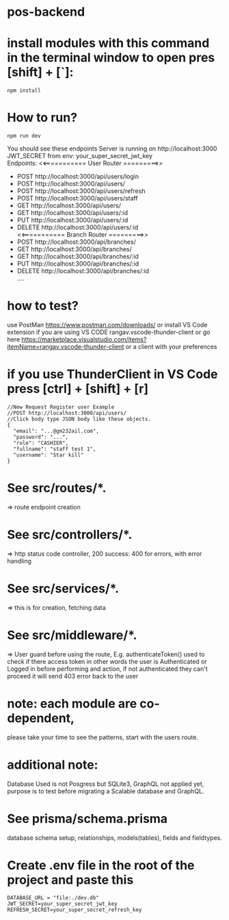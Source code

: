 # pos-backend
  # install modules with this command in the terminal window to open pres [shift] + [`]:
    npm install
  # How to run? 
    npm run dev
  You should see these endpoints
  Server is running on http://localhost:3000
  JWT_SECRET from env: your_super_secret_jwt_key    
  Endpoints:
  <<=========== User Router =========>>
  - POST http://localhost:3000/api/users/login      
  - POST http://localhost:3000/api/users/
  - POST http://localhost:3000/api/users/refresh    
  - POST http://localhost:3000/api/users/staff      
  - GET http://localhost:3000/api/users/
  - GET http://localhost:3000/api/users/:id
  - PUT http://localhost:3000/api/users/:id
  - DELETE http://localhost:3000/api/users/:id      
  <<=========== Branch Router =========>>
  - POST http://localhost:3000/api/branches/        
  - GET http://localhost:3000/api/branches/
  - GET http://localhost:3000/api/branches/:id      
  - PUT http://localhost:3000/api/branches/:id      
  - DELETE http://localhost:3000/api/branches/:id   
  ....
  # how to test? 
  use PostMan https://www.postman.com/downloads/
  or install VS Code extension if you are using 
  VS CODE rangav.vscode-thunder-client or go here 
  https://marketplace.visualstudio.com/items?itemName=rangav.vscode-thunder-client
  or a client with your preferences
  
  # if you use ThunderClient in VS Code press [ctrl] + [shift] + [r]
    //New Request Register user Example
    //POST http://localhost:3000/api/users/
    //Click body type JSON body like these objects.
    {
      "email": "...@gm232ail.com",
      "password": "...",
      "role": "CASHIER",
      "fullname": "staff test 1",
      "username": "Star kill"
    }
  # See src/routes/*. 
  => route endpoint creation
  # See src/controllers/*.
  => http status code controller, 200 success: 400 for errors, with error handling
  # See src/services/*. 
  => this is for creation, fetching data
  # See src/middleware/*. 
  => User guard before using the route, 
  E.g. authenticateToken() used to check if there access token in other words the user is Authenticated or Logged in
  before performing and action, if not authenticated they can't proceed it will send 403 error back to the user
  # note: each module are co-dependent, 
  please take your time to see the patterns, start with the users route.
  # additional note:
  Database Used is not Posgress but SQLite3, GraphQL not applied yet,
  purpose is to test before migrating a Scalable database and GraphQL.
  # See prisma/schema.prisma 
  database schema setup, relationships, models(tables), fields and fieldtypes. 
  
  # Create .env file in the root of the project and paste this
    DATABASE_URL = "file:./dev.db"
    JWT_SECRET=your_super_secret_jwt_key
    REFRESH_SECRET=your_super_secret_refresh_key
